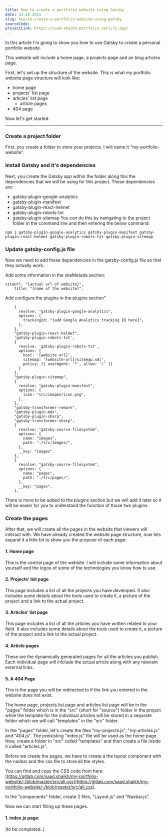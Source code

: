 ```yaml
---
title: How to create a portfolio website using Gatsby
date: 31.10.2021
slug: how-to-create-a-portfolio-website-using-gatsby
sourceCode: 
projectLink: https://saad-shaikh-portfolio.netlify.app/
---
```


In this article I'm going to show you how to use Gatsby to create a personal portfolio website.

This website will include a home page, a projects page and an blog articles page.

First, let's set up the structure of the website.
This is what my portfolio website page structure will look like:
- home page
- projects' list page
- articles' list page
    - article pages
- 404 page

Now let's get started.

---

### Create a project folder
First, you create a folder to store your projects. I will name it "my-portfolio-website".

### Install Gatsby and it's dependencies
Next, you create the Gatsby app within the folder along this the dependencies that we will be using for this project. These dependencies are:
- gatsby-plugin-google-analytics
- gatsby-plugin-manifest
- gatsby-plugin-react-helmet
- gatsby-plugin-robots-txt
- gatsby-plugin-sitemap
You can do this by navigating to the project folder in the command line and then entering the below command:
```
npm i gatsby-plugin-google-analytics gatsby-plugin-manifest gatsby-plugin-react-helmet gatsby-plugin-robots-txt gatsby-plugin-sitemap
```

### Update gatsby-config.js file
Now we need to add these dependencies in the gatsby-config.js file so that they actually work.

Add some information in the siteMetada section:
```
siteUrl: "[actual url of website]",
    title: "[name of the website]",
```
Add configure the plugins in the plugins section"
```
    {
      resolve: "gatsby-plugin-google-analytics",
      options: {
        trackingId: "[add Google Analytics tracking ID here]",
      },
    },
    "gatsby-plugin-react-helmet",
    'gatsby-plugin-robots-txt',
    {
      resolve: 'gatsby-plugin-robots-txt',
      options: {
        host: '[website url]',
        sitemap: '[website-url]/sitemap.xml',
        policy: [{ userAgent: '*', allow: '/' }]
      }
    },
    "gatsby-plugin-sitemap",
    {
      resolve: "gatsby-plugin-manifest",
      options: {
        icon: "src/images/icon.png",
      },
    },
    "gatsby-transformer-remark",
    "gatsby-plugin-mdx",
    "gatsby-plugin-sharp",
    "gatsby-transformer-sharp",
    {
      resolve: "gatsby-source-filesystem",
      options: {
        name: "images",
        path: "./src/images/",
      },
      __key: "images",
    },
    {
      resolve: "gatsby-source-filesystem",
      options: {
        name: "pages",
        path: "./src/pages/",
      },
      __key: "pages",
    },
```
There is more to be added to the plugins section but we will add it later so it will be easier for you to understand the function of those two plugins.

### Create the pages
After that, we will create all the pages in the website that viewers will interact with.
We have already created the website page structure, now lets expand it a little bit to show you the purpose of each page:
#### 1. Home page
This is the central page of the website. I will include some information about yourself and the logos of some of the technologies you know how to use.
#### 2. Projects' list page
This page includes a list of all the projects you have developed. It also includes some details about the tools used to create it, a picture of the project and a link to the actual project.
#### 3. Articles' list page
This page includes a list of all the articles you have written related to your field. It also includes some details about the tools used to create it, a picture of the project and a link to the actual project.
#### 4. Article pages
These are the dynamically generated pages for all the articles you publish. Each individual page will inlclude the actual article along with any relevant external links.
#### 5. A 404 Page
This is the page you will be redirected to if the link you entered in the website does not exist.

The home page, projects list page and articles list page will be in the "pages" folder which is in the "src" (short for "source") folder in the project while the template for the individual articles will be stored in a separate folder which we will call "templates" in the "src" folder.

In the "pages" folder, let's create the files "my-projects.js", "my-articles.js" and "404.js". The preixisting "index.js" file will be used as the home page.
Now, create a folder in "src" called "templates" and then create a file inside it called "articles.js".

Before we create the pages, we have to create a the layout component with the navbar and the css file to store all the styles.

You can find and copy the CSS code from here: [https://gitlab.com/saad.shaikh/my-portfolio-website/-/blob/master/src/all.css](https://gitlab.com/saad.shaikh/my-portfolio-website/-/blob/master/src/all.css).

In the "components" folder, create 2 files, "Layout.js" and "Navbar.js".



Now we can start filling up these pages.

#### 1. index.js page:

(to be completed..)
